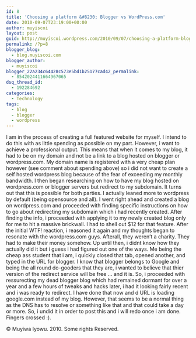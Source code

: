 ```yaml
---
id: 8
title: 'Choosing a platform &#8230; Blogger vs WordPress.com'
date: 2010-09-07T23:19:00+00:00
author: muyiscoi
layout: post
guid: http://muyiscoi.wordpress.com/2010/09/07/choosing-a-platform-blogger-vs-wordpress-com
permalink: /?p=8
blogger_blog:
  - blog.muyiscoi.com
blogger_author:
  - muyiscoi
blogger_22a234c64428c573e5bd1b25177cad42_permalink:
  - 8542024411664967065
dsq_thread_id:
  - 192284692
categories:
  - Technology
tags:
  - blog
  - blogger
  - wordpress
---
```

I am in the process of creating a full featured website for myself. I intend to do this with as little spending as possible on my part. However, i want to achieve a professional output. This means that when it comes to my blog, it had to be on my domain and not be a link to a blog hosted on blogger or wordpress.com. My domain name is registered with a very cheap plan however (see comment about spending above) so i did not want to create a self hosted wordpress blog because of the fear of exceeding my monthly bandwidth. I then began researching on how to have my blog hosted on wordpress.com or blogger servers but redirect to my subdomain. It turns out that this is possible for both parties. I actually leaned more to wordpress by default (being opensource and all). I went right ahead and created a blog on wordpress.com and proceeded with finding specific instructions on how to go about redirecting my subdomain which i had recently created. After finding the info, i proceeded with applying it to my newly created blog only for me to hit a massive brickwall. I had to shell out $12 for that feature. After the initial WTF! reaction, i reasoned it again and my thoughts began to resonate with the wordpress.com guys. Afterall, they weren&#8217;t a charity. They had to make their money somehow. Up until then, i didnt know how they actually did it but i guess i had figured out one of the ways. Me being the cheap ass student that i am, i quickly closed that tab, opened another, and typed in the URL for blogger. I know that blogger belongs to Google and being the all round do-gooders that they are, i wanted to believe that thier version of the redirect service will be free &#8230; and it is. So, i proceeded with ressurecting my dead blogger blog which had remained dormant for over a year and a few hours of tweaks and hacks later, i had it looking fairly recent and i was ready to redirect. I have done that now and d URL is loading google.com instead of my blog. However, that seems to be a normal thing as the DNS has to resolve or something like that and that could take a day or more. So, i undid it in order to post this and i will redo once i am done. Fingers crossed :).

<div class="blogger-post-footer">
  © Muyiwa Iyowu. 2010. Some rights Reserved.
</div>